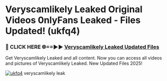 # Veryscamlikely Leaked Original Videos 0nlyFans Leaked - Files Updated! (ukfq4)

<h3>🔴 CLICK HERE 🌐==►► <a href="https://tinyurl.com/3hn5wdd3" rel="nofollow">Veryscamlikely Leaked Updated Files</a></h3>

Get Veryscamlikely Leaked and all content. Now you can access all videos and pictures of Veryscamlikely Leaked. New Updated Files 2025!

[![ukfq4](https://i.imgur.com/4HnBqBT.gif)](https://tinyurl.com/3hn5wdd3)
veryscamlikely leak